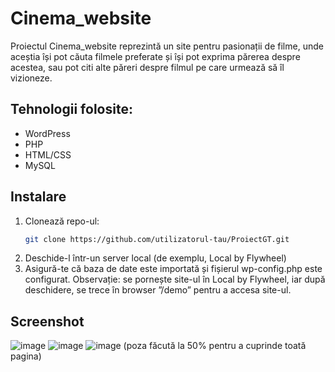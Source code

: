 # Cinema_website

Proiectul Cinema_website reprezintă un site pentru pasionații de filme, unde aceștia își pot căuta filmele preferate și își pot exprima părerea despre acestea, sau pot citi alte păreri despre filmul pe care urmează să îl vizioneze. 

## Tehnologii folosite:
- WordPress
- PHP
- HTML/CSS
- MySQL

## Instalare

1. Clonează repo-ul:
   ```bash
   git clone https://github.com/utilizatorul-tau/ProiectGT.git
2. Deschide-l într-un server local (de exemplu, Local by Flywheel)
3. Asigură-te că baza de date este importată și fișierul wp-config.php este configurat.
Observație: se pornește site-ul în Local by Flywheel, iar după deschidere, se trece în browser ”/demo” pentru a accesa site-ul.

## Screenshot
![image](https://github.com/user-attachments/assets/2d0a406b-9583-4bd9-b962-65ca40e8ad31)
![image](https://github.com/user-attachments/assets/e93db376-64aa-47a2-8f21-c4f91ef0d54b)
![image](https://github.com/user-attachments/assets/b9381865-e397-476b-9eac-61cc6b1ce34c) (poza făcută la 50% pentru a cuprinde toată pagina)



